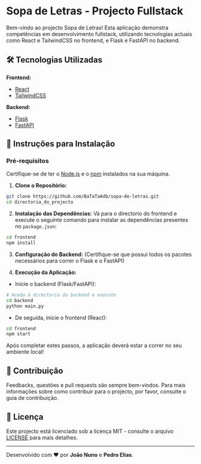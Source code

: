 # Sopa de Letras - Projecto Fullstack

Bem-vindo ao projecto Sopa de Letras! Esta aplicação demonstra competências em desenvolvimento fullstack, utilizando tecnologias actuais como React e TailwindCSS no frontend, e Flask e FastAPI no backend.

## 🛠️ Tecnologias Utilizadas

**Frontend:**

- [React](https://pt-br.react.dev)
- [TailwindCSS](https://tailwindcss.com/)

**Backend:**

- [Flask](https://flask.palletsprojects.com/en/2.1.x/)
- [FastAPI](https://fastapi.tiangolo.com/)

## 🚀 Instruções para Instalação

### Pré-requisitos

Certifique-se de ter o [Node.js](https://nodejs.org/) e o [npm](https://www.npmjs.com/) instalados na sua máquina.

1. **Clone o Repositório:**

```bash
git clone https://github.com/BaTaTaAdb/sopa-de-letras.git
cd directoria_do_projecto
```

2. **Instalação das Dependências:**
   Vá para o directorio do frontend e execute o seguinte comando para instalar as dependências presentes no `package.json`:

```bash
cd frontend
npm install
```

3. **Configuração do Backend:**
   (Certifique-se que possui todos os pacotes necessários para correr o Flask e o FastAPI)

4. **Execução da Aplicação:**

- Inicie o backend (Flask/FastAPI):

```bash
# Aceda à directoria do backend e execute
cd backend
python main.py
```

- De seguida, inicie o frontend (React):

```bash
cd frontend
npm start
```

Após completar estes passos, a aplicação deverá estar a correr no seu ambiente local!

## 📝 Contribuição

Feedbacks, questões e pull requests são sempre bem-vindos. Para mais informações sobre como contribuir para o projecto, por favor, consulte o guia de contribuição.

## 📜 Licença

Este projecto está licenciado sob a licença MIT - consulte o arquivo [LICENSE](LICENSE) para mais detalhes.

---

Desenvolvido com ❤️ por **João Nuno** e **Pedro Elias**.
